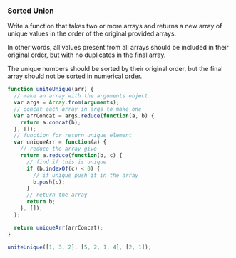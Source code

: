 ### Sorted Union

Write a function that takes two or more arrays and returns a new array of unique values in the order of the original provided arrays.

In other words, all values present from all arrays should be included in their original order, but with no duplicates in the final array.

The unique numbers should be sorted by their original order, but the final array should not be sorted in numerical order.

```js
function uniteUnique(arr) {
  // make an array with the arguments object
  var args = Array.from(arguments);
  // concat each array in args to make one
  var arrConcat = args.reduce(function(a, b) {
    return a.concat(b);
  }, []);
  // function for return unique element
  var uniqueArr = function(a) {
    // reduce the array give
    return a.reduce(function(b, c) {
      // find if this is unique
      if (b.indexOf(c) < 0) {
        // if unique push it in the array
        b.push(c);
      }
      // return the array
      return b;
    }, []);
  };

  return uniqueArr(arrConcat);
}

uniteUnique([1, 3, 2], [5, 2, 1, 4], [2, 1]);
```